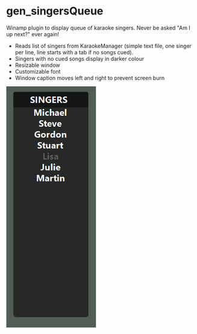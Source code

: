 # gen_singersQueue
Winamp plugin to display queue of karaoke singers. Never be asked "Am I up next?" ever again!
* Reads list of singers from KaraokeManager (simple text file, one singer per line, line starts with a tab if no songs cued).
* Singers with no cued songs display in darker colour
* Resizable window
* Customizable font
* Window caption moves left and right to prevent screen burn

![SingersQueue](/media/singersQueueScreenshot.png)
